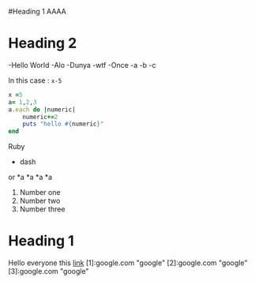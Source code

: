 #Heading 1
AAAA

# Heading 2 
-Hello World
	-Alo
	-Dunya
	-wtf
-Once 
	-a
	-b
	-c

In this case : `x-5`
```ruby
x =5 
a= 1,2,3
a.each do |numeric|
	numeric+=2
	puts "hello #{numeric}"
end
```

Ruby 
 - dash

or 
*a
*a
*a
*a

1.  Number one
1. 	Number two
1.  Number three


# Heading 1
Hello everyone this [link](google.com)
[1]:google.com "google"
[2]:google.com "google"
[3]:google.com "google"


